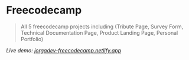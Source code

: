 # Freecodecamp

> All 5 freecodecamp projects including (Tribute Page, Survey Form, Technical Documentation Page, Product Landing Page, Personal Portfolio)

_Live demo: [jorgadev-freecodecamp.netlify.app](https://jorgadev-freecodecamp.netlify.app)_

